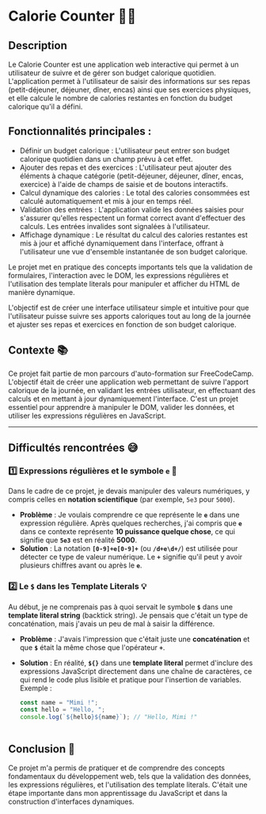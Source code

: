 # Calorie Counter 🍏🍔


## Description

Le Calorie Counter est une application web interactive qui permet à un utilisateur de suivre et de gérer son budget calorique quotidien. L'application permet à l'utilisateur de saisir des informations sur ses repas (petit-déjeuner, déjeuner, dîner, encas) ainsi que ses exercices physiques, et elle calcule le nombre de calories restantes en fonction du budget calorique qu'il a défini.

## Fonctionnalités principales :

* Définir un budget calorique : L'utilisateur peut entrer son budget calorique quotidien dans un champ prévu à cet effet.
* Ajouter des repas et des exercices : L'utilisateur peut ajouter des éléments à chaque catégorie (petit-déjeuner, déjeuner, dîner, encas, exercice) à l'aide de champs de saisie et de boutons interactifs.
* Calcul dynamique des calories : Le total des calories consommées est calculé automatiquement et mis à jour en temps réel.
* Validation des entrées : L'application valide les données saisies pour s'assurer qu'elles respectent un format correct avant d'effectuer des calculs. Les entrées invalides sont signalées à l'utilisateur.
* Affichage dynamique : Le résultat du calcul des calories restantes est mis à jour et affiché dynamiquement dans l'interface, offrant à l'utilisateur une vue d'ensemble instantanée de son budget calorique.

Le projet met en pratique des concepts importants tels que la validation de formulaires, l'interaction avec le DOM, les expressions régulières et l'utilisation des template literals pour manipuler et afficher du HTML de manière dynamique.

L'objectif est de créer une interface utilisateur simple et intuitive pour que l'utilisateur puisse suivre ses apports caloriques tout au long de la journée et ajuster ses repas et exercices en fonction de son budget calorique.

## Contexte 📚

Ce projet fait partie de mon parcours d'auto-formation sur FreeCodeCamp. L'objectif était de créer une application web permettant de suivre l'apport calorique de la journée, en validant les entrées utilisateur, en effectuant des calculs et en mettant à jour dynamiquement l'interface. C'est un projet essentiel pour apprendre à manipuler le DOM, valider les données, et utiliser les expressions régulières en JavaScript.

---

## Difficultés rencontrées 😅

### 1️⃣ Expressions régulières et le symbole **`e`** 🚀
Dans le cadre de ce projet, je devais manipuler des valeurs numériques, y compris celles en **notation scientifique** (par exemple, `5e3` pour `5000`).

- **Problème** : Je voulais comprendre ce que représente le **`e`** dans une expression régulière. Après quelques recherches, j'ai compris que **`e`** dans ce contexte représente **10 puissance quelque chose**, ce qui signifie que **`5e3`** est en réalité **5000**.
- **Solution** : La notation **`[0-9]+e[0-9]+`** (ou **`/d+e\d+/`**) est utilisée pour détecter ce type de valeur numérique. Le **`+`** signifie qu'il peut y avoir plusieurs chiffres avant ou après le **`e`**.

### 2️⃣ Le **`$`** dans les **Template Literals** 💡
Au début, je ne comprenais pas à quoi servait le symbole **`$`** dans une **template literal string** (backtick string). Je pensais que c'était un type de concaténation, mais j'avais un peu de mal à saisir la différence.

- **Problème** : J'avais l'impression que c'était juste une **concaténation** et que **`$`** était la même chose que l'opérateur **`+`**.
- **Solution** : En réalité, **`${}`** dans une **template literal** permet d'inclure des expressions JavaScript directement dans une chaîne de caractères, ce qui rend le code plus lisible et pratique pour l'insertion de variables. Exemple :

  ```javascript
  const name = "Mimi !";
  const hello = "Hello, ";
  console.log(`${hello}${name}`); // "Hello, Mimi !"



## Conclusion 🎯

Ce projet m'a permis de pratiquer et de comprendre des concepts fondamentaux du développement web, tels que la validation des données, les expressions régulières, et l'utilisation des template literals. C'était une étape importante dans mon apprentissage du JavaScript et dans la construction d'interfaces dynamiques.

